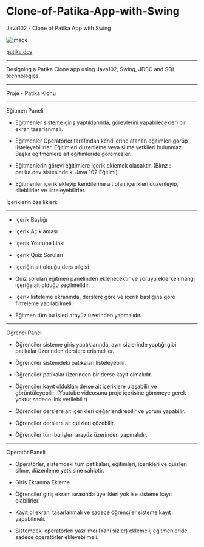 # Clone-of-Patika-App-with-Swing
Java102 - Clone of Patika App with Swing

![image](https://github.com/aliylmztr/SQL-All_Projects/assets/123991935/cd85cd84-da7f-4768-a998-29e1530592ee)

<a href="https://www.patika.dev/tr">patika.dev </a>

----------------------------------------------

Designing a Patika Clone app using Java102, Swing, JDBC and SQL technologies.

----------------------------------------------

Proje - Patika Klonu

----------------------------------------------

Eğitmen Paneli

- Eğitmenler sisteme giriş yaptıklarında, görevlerini yapabilecekleri bir ekran tasarlanmalı.

- Eğitmenler Operatörler tarafından kendilerine atanan eğitimleri görüp listeleyebilirler. Eğitimleri düzenleme veya silme yetkileri bulunmaz. Başka eğitmenlere ait eğitimleride göremezler.

- Eğitmenlerin görevi eğitimlere içerik eklemek olacaktır. (Bknz : patika.dev sistesinde ki Java 102 Eğitimi)

- Eğitmenler içerik ekleyip kendilerine ait olan içerikleri düzenleyip, silebilirler ve listeleyebilirler.

İçeriklerin özellikleri:

----------------------------------------------

- İçerik Başlığı

- İçerik Açıklaması

- İçerik Youtube Linki

- İçerik Quiz Soruları

- İçeriğin ait olduğu ders bilgisi

- Quiz soruları eğitmen panelinden eklenecektir ve soruyu eklerken hangi içeriğe ait olduğu seçilmelidir.

- İçerik listeleme ekranında, derslere göre ve içerik başlığına göre filtreleme yapılabilmeli.

- Eğitmen tüm bu işleri arayüz üzerinden yapmalıdır.

----------------------------------------------

Öğrenci Paneli

- Öğrenciler sisteme giriş yaptıklarında, aynı sizlerinde yaptığı gibi patikalar üzerinden derslere erişmeliler.

- Öğrenciler sistemdeki patikaları listeleyebilir.

- Öğrenciler patikalar üzerinden bir derse kayıt olmalıdır.

- Öğrenciler kayıt oldukları derse ait içeriklere ulaşabilir ve görüntüleyebilir. (Youtube videosunu proje içerisine gömmeye gerek yoktur sadece link verilebilir)

- Öğrenciler derslere ait içerikleri değerlendirebilir ve yorum yapabilir.

- Öğrenciler derslere ait quizleri çözebilir.

- Öğrenciler tüm bu işleri arayüz üzerinden yapmalıdır.

----------------------------------------------

Operatör Paneli

- Operatörler, sistemdeki tüm patikaları, eğitimleri, içerikleri ve quizleri silme, düzenleme yetkisine sahiptir.

- Giriş Ekranına Ekleme

- Öğrenciler giriş ekranı sırasında üyelikleri yok ise sisteme kayıt olabilirler.

- Kayıt ol ekranı tasarlanmalı ve sadece öğrenciler sisteme kayıt yapabilmeli.

- Sistemdeki operatörleri yazılımcı (Yani sizler) eklemeli, eğitmenleride sadece operatörler ekleyebilmeli.
